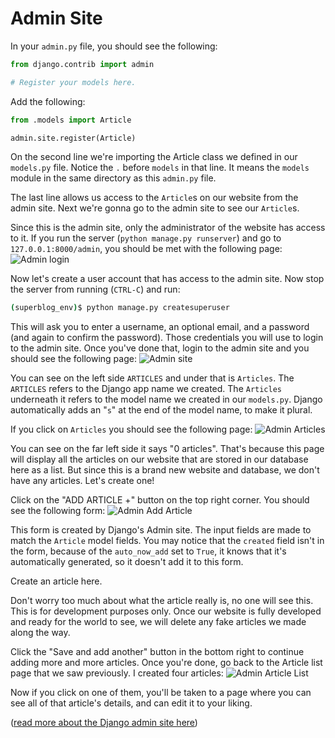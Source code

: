 # Admin Site

In your `admin.py` file, you should see the following:

```python
from django.contrib import admin

# Register your models here.
```

Add the following:

```python
from .models import Article

admin.site.register(Article)
```

On the second line we're importing the Article class we defined in our `models.py` file. Notice the `.` before `models` in that line. It means the `models` module in the same directory as this `admin.py` file.

The last line allows us access to the `Article`s on our website from the admin site. Next we're gonna go to the admin site to see our `Article`s.

Since this is the admin site, only the administrator of the website has access to it. If you run the server (`python manage.py runserver`) and go to `127.0.0.1:8000/admin`, you should be met with the following page:
![Admin login](https://i.imgur.com/wRF8e8O.png)

Now let's create a user account that has access to the admin site. Now stop the server from running (`CTRL-C`) and run:

```bash
(superblog_env)$ python manage.py createsuperuser
```

This will ask you to enter a username, an optional email, and a password (and again to confirm the password). Those credentials you will use to login to the admin site. Once you've done that, login to the admin site and you should see the following page:
![Admin site](https://i.imgur.com/qDnxGBL.png)

You can see on the left side `ARTICLES` and under that is `Articles`. The `ARTICLES` refers to the Django app name we created. The `Articles` underneath it refers to the model name we created in our `models.py`. Django automatically adds an "`s`" at the end of the model name, to make it plural.

If you click on `Articles` you should see the following page:
![Admin Articles](https://i.imgur.com/al327uL.png)

You can see on the far left side it says "0 articles". That's because this page will display all the articles on our website that are stored in our database here as a list. But since this is a brand new website and database, we don't have any articles. Let's create one!

Click on the "ADD ARTICLE +" button on the top right corner. You should see the following form:
![Admin Add Article](https://i.imgur.com/U3IkJRO.png)

This form is created by Django's Admin site. The input fields are made to match the `Article` model fields. You may notice that the `created` field isn't in the form, because of the `auto_now_add` set to `True`, it knows that it's automatically generated, so it doesn't add it to this form.

Create an article here.

Don't worry too much about what the article really is, no one will see this. This is for development purposes only. Once our website is fully developed and ready for the world to see, we will delete any fake articles we made along the way.

Click the "Save and add another" button in the bottom right to continue adding more and more articles. Once you're done, go back to the Article list page that we saw previously. I created four articles:
![Admin Article List](https://i.imgur.com/nkoNDdC.png)

Now if you click on one of them, you'll be taken to a page where you can see all of that article's details, and can edit it to your liking.

([read more about the Django admin site here](https://docs.djangoproject.com/en/2.2/ref/contrib/admin/))
